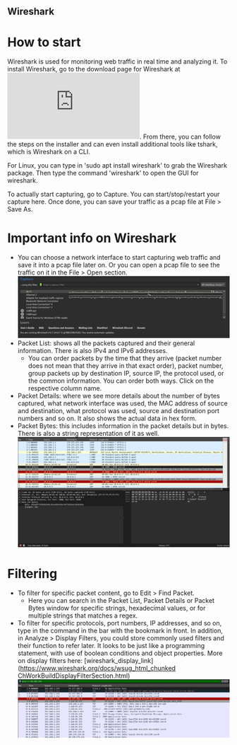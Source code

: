 ## Wireshark

# How to start
Wireshark is used for monitoring web traffic in real time and analyzing it. To install Wireshark, go to the download page for Wireshark at ![wireshark_download_page](https://www.wireshark.org/download.html). From there, you can follow the steps on the installer and can even install additional tools like tshark, which is Wireshark on a CLI.

For Linux, you can type in 'sudo apt install wireshark' to grab the Wireshark package. Then type the command 'wireshark' to open the GUI for wireshark. 

To actually start capturing, go to Capture. You can start/stop/restart your capture here. Once done, you can save your traffic as a pcap file at File > Save As.

# Important info on Wireshark 
- You can choose a network interface to start capturing web traffic and save it into a pcap file later on. Or you can open a pcap file to see the traffic on it in the File > Open section.
![wireshark_net_int](/images/wireshark_network_interface.png)
- Packet List: shows all the packets captured and their general information. There is also IPv4 and IPv6 addresses.
  - You can order packets by the time that they arrive (packet number does not mean that they arrive in that exact order), packet number, group packets up by destination IP, source IP, the protocol used, or the common information. You can order both ways. Click on the respective column name. 
- Packet Details: where we see more details about the number of bytes captured, what network interface was used, the MAC address of source and destination, what protocol was used, source and destination port numbers and so on. It also shows the actual data in hex form. 
- Packet Bytes: this includes information in the packet details but in bytes. There is also a string representation of it as well.
![wireshark_windows](/images/wireshark-2.png)

# Filtering 
- To filter for specific packet content, go to Edit > Find Packet. 
  - Here you can search in the Packet List, Packet Details or Packet Bytes window for specific strings, hexadecimal values, or for multiple strings that matches a regex.
- To filter for specific protocols, port numbers, IP addresses, and so on, type in the command in the bar with the bookmark in front. In addition, in Analyze > Display Filters, you could store commonly used filters and their function to refer later. It looks to be just like a programming statement, with use of boolean conditions and object properties. More on display filters here: [wireshark_display_link](https://www.wireshark.org/docs/wsug_html_chunked ChWorkBuildDisplayFilterSection.html)
![wireshark_display_filter](/images/wireshark-display.png)

